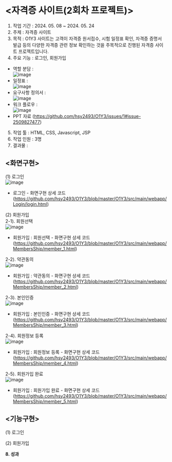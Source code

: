 # <자격증 사이트(2회차 프로젝트)><br>
1. 작업 기간 : 2024. 05. 08 ~ 2024. 05. 24<br>
2. 주제 : 자격증 사이트<br>
3. 목적 :  O1Y3 사이트는 고객이 자격증 원서접수, 시험 일정표 확인, 자격증 증명서 발급 등의 다양한 자격증 관련 정보 확인하는 것을 주목적으로 진행된 자격증 사이트 프로젝트입니다.<br>
4. 주요 기능 : 로그인, 회원가입<br>
- 역할 분담 : <br>
  ![image](https://github.com/user-attachments/assets/1d444f20-096b-47f1-88fd-d5f969132ceb) <br>
- 일정표 : <br>
  ![image](https://github.com/user-attachments/assets/5beb8d61-49a2-4e9e-8e67-91b8496b4060) <br>
- 요구사항 정의서 : <br>
  ![image](https://github.com/user-attachments/assets/e217e269-2625-49f7-b121-50808f494678) <br>
- 워크 플로우 : <br>
  ![image](https://github.com/user-attachments/assets/8807efb9-32c2-4e68-95b2-4ec563f9d4c8) <br>
- PPT 자료 (https://github.com/hsy2493/O1Y3/issues/1#issue-2509827477)
5. 작업 툴 : HTML, CSS, Javascript, JSP<br>
6. 작업 인원 : 3명<br>
7. 결과물 : <br>
## <화면구현>
(1) 로그인<br>![image](https://github.com/user-attachments/assets/c4bd0385-9838-45d9-825b-bb6b922ce844)<br>
- 로그인 - 화면구현 상세 코드 (https://github.com/hsy2493/O1Y3/blob/master/O1Y3/src/main/webapp/Login/login.html)<br>

(2) 회원가입<br>
2-1). 회원선택<br>
![image](https://github.com/user-attachments/assets/cb60f585-3c3f-4dbe-a49b-c69d64703066)<br>
- 회원가입 : 회원선택 - 화면구현 상세 코드 (https://github.com/hsy2493/O1Y3/blob/master/O1Y3/src/main/webapp/MembersShip/member_1.html) <br>

2-2). 약관동의<br>
![image](https://github.com/user-attachments/assets/ea0c18a3-ddad-453d-9d85-661c5ed6155b)<br>
- 회원가입 : 약관동의 - 화면구현 상세 코드 (https://github.com/hsy2493/O1Y3/blob/master/O1Y3/src/main/webapp/MembersShip/member_2.html) <br>

2-3). 본인인증<br>
![image](https://github.com/user-attachments/assets/b8c6a87b-ce2e-418e-8ae0-4bcda42f7b82)<br>
- 회원가입 : 본인인증 - 화면구현 상세 코드 (https://github.com/hsy2493/O1Y3/blob/master/O1Y3/src/main/webapp/MembersShip/member_3.html) <br>

2-4). 회원정보 등록<br>
![image](https://github.com/user-attachments/assets/a848bee7-0f8b-4f09-a818-7ec3884fe062)<br>
- 회원가입 : 회원정보 등록 - 화면구현 상세 코드 (https://github.com/hsy2493/O1Y3/blob/master/O1Y3/src/main/webapp/MembersShip/member_4.html) <br>

2-5). 회원가입 완료<br>
![image](https://github.com/user-attachments/assets/a3428a0e-d7c1-41a8-a364-bbf39d3b563d)<br>
- 회원가입 : 회원가입 완료 - 화면구현 상세 코드 (https://github.com/hsy2493/O1Y3/blob/master/O1Y3/src/main/webapp/MembersShip/member_5.html) <br>

## <기능구현>
(1) 로그인<br>
   
(2) 회원가입<br>

<b> 8. 성과 
</b>
